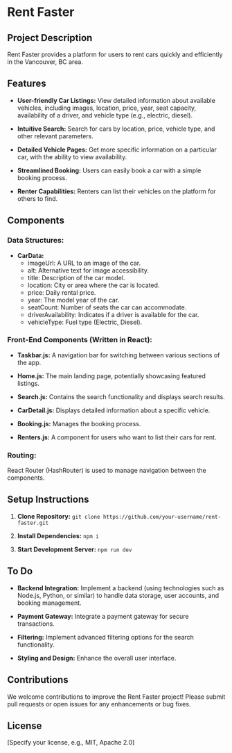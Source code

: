 # Rent Faster

## Project Description

Rent Faster provides a platform for users to rent cars quickly and efficiently in the Vancouver, BC area.

## Features

- **User-friendly Car Listings:** View detailed information about available vehicles, including images, location, price, year, seat capacity, availability of a driver, and vehicle type (e.g., electric, diesel).
  
- **Intuitive Search:** Search for cars by location, price, vehicle type, and other relevant parameters.
  
- **Detailed Vehicle Pages:** Get more specific information on a particular car, with the ability to view availability.
  
- **Streamlined Booking:** Users can easily book a car with a simple booking process.
  
- **Renter Capabilities:** Renters can list their vehicles on the platform for others to find.

## Components

### Data Structures:

- **CarData:**
  - imageUrl: A URL to an image of the car.
  - alt: Alternative text for image accessibility.
  - title: Description of the car model.
  - location: City or area where the car is located.
  - price: Daily rental price.
  - year: The model year of the car.
  - seatCount: Number of seats the car can accommodate.
  - driverAvailability: Indicates if a driver is available for the car.
  - vehicleType: Fuel type (Electric, Diesel).

### Front-End Components (Written in React):

- **Taskbar.js:** A navigation bar for switching between various sections of the app.
  
- **Home.js:** The main landing page, potentially showcasing featured listings.
  
- **Search.js:** Contains the search functionality and displays search results.
  
- **CarDetail.js:** Displays detailed information about a specific vehicle.
  
- **Booking.js:** Manages the booking process.
  
- **Renters.js:** A component for users who want to list their cars for rent.

### Routing: 

React Router (HashRouter) is used to manage navigation between the components.

## Setup Instructions

1. **Clone Repository:** `git clone https://github.com/your-username/rent-faster.git`
  
2. **Install Dependencies:** `npm i`
  
3. **Start Development Server:** `npm run dev`

## To Do

- **Backend Integration:** Implement a backend (using technologies such as Node.js, Python, or similar) to handle data storage, user accounts, and booking management.
  
- **Payment Gateway:** Integrate a payment gateway for secure transactions.
  
- **Filtering:** Implement advanced filtering options for the search functionality.
  
- **Styling and Design:** Enhance the overall user interface.

## Contributions

We welcome contributions to improve the Rent Faster project! Please submit pull requests or open issues for any enhancements or bug fixes.

## License

[Specify your license, e.g., MIT, Apache 2.0]
